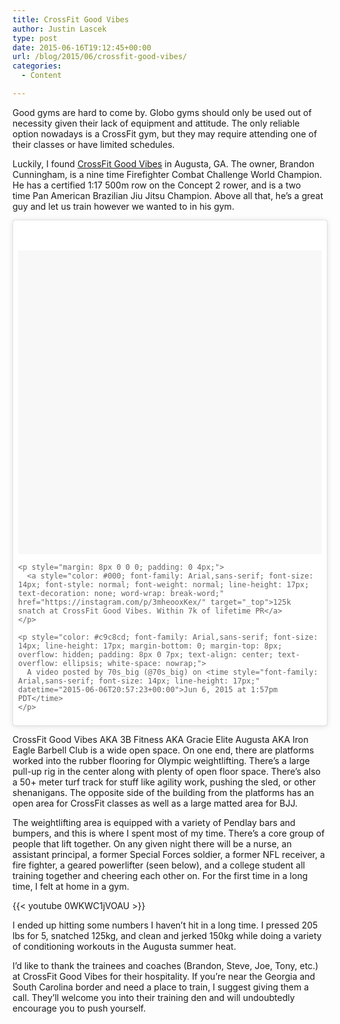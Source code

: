 ```yaml
---
title: CrossFit Good Vibes
author: Justin Lascek
type: post
date: 2015-06-16T19:12:45+00:00
url: /blog/2015/06/crossfit-good-vibes/
categories:
  - Content

---
```

Good gyms are hard to come by. Globo gyms should only be used out of necessity given their lack of equipment and attitude. The only reliable option nowadays is a CrossFit gym, but they may require attending one of their classes or have limited schedules.

Luckily, I found <a href="http://www.crossfitgoodvibes.com/" target="_blank">CrossFit Good Vibes</a> in Augusta, GA. The owner, Brandon Cunningham, is a nine time Firefighter Combat Challenge World Champion. He has a certified 1:17 500m row on the Concept 2 rower, and is a two time Pan American Brazilian Jiu Jitsu Champion. Above all that, he&#8217;s a great guy and let us train however we wanted to in his gym.

<blockquote class="instagram-media" style="background: #FFF; border: 0; border-radius: 3px; box-shadow: 0 0 1px 0 rgba(0,0,0,0.5),0 1px 10px 0 rgba(0,0,0,0.15); margin: 1px; max-width: 658px; padding: 0; width: calc(100% - 2px);" data-instgrm-captioned="" data-instgrm-version="4">
  <div style="padding: 8px;">
    <div style="background: #F8F8F8; line-height: 0; margin-top: 40px; padding: 50% 0; text-align: center; width: 100%;">
    </div>
    
    <p style="margin: 8px 0 0 0; padding: 0 4px;">
      <a style="color: #000; font-family: Arial,sans-serif; font-size: 14px; font-style: normal; font-weight: normal; line-height: 17px; text-decoration: none; word-wrap: break-word;" href="https://instagram.com/p/3mheooxKex/" target="_top">125k snatch at CrossFit Good Vibes. Within 7k of lifetime PR</a>
    </p>
    
    <p style="color: #c9c8cd; font-family: Arial,sans-serif; font-size: 14px; line-height: 17px; margin-bottom: 0; margin-top: 8px; overflow: hidden; padding: 8px 0 7px; text-align: center; text-overflow: ellipsis; white-space: nowrap;">
      A video posted by 70s_big (@70s_big) on <time style="font-family: Arial,sans-serif; font-size: 14px; line-height: 17px;" datetime="2015-06-06T20:57:23+00:00">Jun 6, 2015 at 1:57pm PDT</time>
    </p>
  </div>
</blockquote>



CrossFit Good Vibes AKA 3B Fitness AKA Gracie Elite Augusta AKA Iron Eagle Barbell Club is a wide open space. On one end, there are platforms worked into the rubber flooring for Olympic weightlifting. There&#8217;s a large pull-up rig in the center along with plenty of open floor space. There&#8217;s also a 50+ meter turf track for stuff like agility work, pushing the sled, or other shenanigans. The opposite side of the building from the platforms has an open area for CrossFit classes as well as a large matted area for BJJ.

The weightlifting area is equipped with a variety of Pendlay bars and bumpers, and this is where I spent most of my time. There&#8217;s a core group of people that lift together. On any given night there will be a nurse, an assistant principal, a former Special Forces soldier, a former NFL receiver, a fire fighter, a geared powerlifter (seen below), and a college student all training together and cheering each other on. For the first time in a long time, I felt at home in a gym.

{{< youtube 0WKWC1jVOAU >}}

I ended up hitting some numbers I haven&#8217;t hit in a long time. I pressed 205 lbs for 5, snatched 125kg, and clean and jerked 150kg while doing a variety of conditioning workouts in the Augusta summer heat.

I&#8217;d like to thank the trainees and coaches (Brandon, Steve, Joe, Tony, etc.) at CrossFit Good Vibes for their hospitality. If you&#8217;re near the Georgia and South Carolina border and need a place to train, I suggest giving them a call. They&#8217;ll welcome you into their training den and will undoubtedly encourage you to push yourself.
